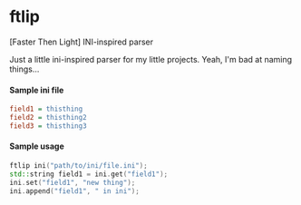 # ftlip
[Faster Then Light] INI-inspired parser

Just a little ini-inspired parser for my little projects. Yeah, I'm bad at naming things...

#### Sample ini file

``` ini
field1 = thisthing
field2 = thisthing2
field3 = thisthing3
```

#### Sample usage

``` cpp
ftlip ini("path/to/ini/file.ini");
std::string field1 = ini.get("field1");
ini.set("field1", "new thing");
ini.append("field1", " in ini");
```

